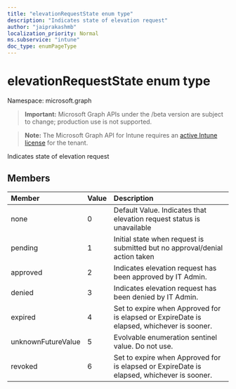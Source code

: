 ```yaml
---
title: "elevationRequestState enum type"
description: "Indicates state of elevation request"
author: "jaiprakashmb"
localization_priority: Normal
ms.subservice: "intune"
doc_type: enumPageType
---
```


# elevationRequestState enum type

Namespace: microsoft.graph

> **Important:** Microsoft Graph APIs under the /beta version are subject to change; production use is not supported.

> **Note:** The Microsoft Graph API for Intune requires an [active Intune license](https://go.microsoft.com/fwlink/?linkid=839381) for the tenant.

Indicates state of elevation request

## Members
|Member|Value|Description|
|:---|:---|:---|
|none|0|Default Value. Indicates that elevation request status is unavailable|
|pending|1|Initial state when request is submitted but no approval/denial action taken|
|approved|2|Indicates elevation request has been approved by IT Admin.|
|denied|3|Indicates elevation request has been denied by IT Admin.|
|expired|4|Set to expire when Approved for is elapsed or ExpireDate is elapsed, whichever is sooner.|
|unknownFutureValue|5|Evolvable enumeration sentinel value. Do not use.|
|revoked|6|Set to expire when Approved for is elapsed or ExpireDate is elapsed, whichever is sooner.|